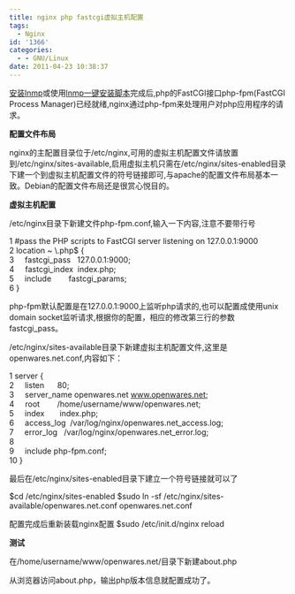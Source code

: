 ```yaml
---
title: nginx php fastcgi虚拟主机配置
tags:
  - Nginx
id: '1366'
categories:
  - - GNU/Linux
date: 2011-04-23 10:38:37
---
```


[安装lnmp](https://openwares.net/linux/nginx_mysql_phpfastcgi_install.html)或使用[lnmp一键安装脚本](https://openwares.net/linux/debian_lnmp_one_click_install.html)完成后,php的FastCGI接口php-fpm(FastCGI Process Manager)已经就绪,nginx通过php-fpm来处理用户对php应用程序的请求。
<!-- more -->
**配置文件布局**

nginx的主配置目录位于/etc/nginx,可用的虚拟主机配置文件请放置到/etc/nginx/sites-available,启用虚拟主机只需在/etc/nginx/sites-enabled目录下建一个到虚拟主机配置文件的符号链接即可,与apache的配置文件布局基本一致。Debian的配置文件布局还是很赏心悦目的。

**虚拟主机配置**

/etc/nginx目录下新建文件php-fpm.conf,输入一下内容,注意不要带行号

1 #pass the PHP scripts to FastCGI server listening on 127.0.0.1:9000  
2 location ~ \\.php$ {  
3     fastcgi_pass   127.0.0.1:9000;  
4     fastcgi_index  index.php;  
5     include        fastcgi_params;  
6 }  

php-fpm默认配置是在127.0.0.1:9000上监听php请求的,也可以配置成使用unix domain socket监听请求,根据你的配置，相应的修改第三行的参数fastcgi_pass。

/etc/nginx/sites-available目录下新建虚拟主机配置文件,这里是openwares.net.conf,内容如下：

 1 server {  
 2     listen      80;  
 3     server_name openwares.net www.openwares.net;  
 4     root        /home/username/www/openwares.net;  
 5     index       index.php;  
 6     access_log  /var/log/nginx/openwares.net_access.log;  
 7     error_log   /var/log/nginx/openwares.net_error.log;  
 8  
 9     include php-fpm.conf;  
10 }  

最后在/etc/nginx/sites-enabled目录下建立一个符号链接就可以了

$cd /etc/nginx/sites-enabled
$sudo ln -sf /etc/nginx/sites-available/openwares.net.conf openwares.net.conf

配置完成后重新装载nginx配置
$sudo /etc/init.d/nginx reload

**测试**

在/home/username/www/openwares.net/目录下新建about.php



从浏览器访问about.php，输出php版本信息就配置成功了。